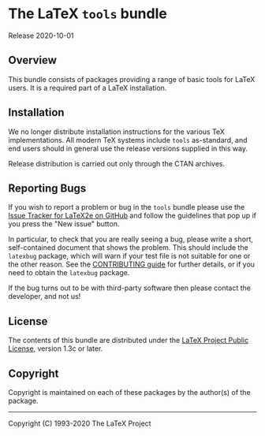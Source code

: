 The LaTeX `tools` bundle
========================

Release 2020-10-01

Overview
--------

This bundle consists of packages providing a range of basic tools for
LaTeX users. It is a required part of a LaTeX installation.

Installation
------------

We no longer distribute installation instructions for the various TeX
implementations. All modern TeX systems include `tools` as-standard, and end
users should in general use the release versions supplied in this way.

Release distribution is carried out only through the CTAN archives.

Reporting Bugs
--------------

If you wish to report a problem or bug in the `tools` bundle
please use the [Issue Tracker for LaTeX2e on
GitHub](https://github.com/latex3/latex2e/issues)
and follow the guidelines that pop up if you press the "New issue" button.

In particular, to check that you are really seeing a bug, please write
a short, self-contained document that shows the problem. This should
include the `latexbug` package, which will warn if your test file is
not suitable for one or the other reason. See the [CONTRIBUTING
guide](https://github.com/latex3/latex2e/blob/master/CONTRIBUTING.md)
for further details, or if you need to obtain the `latexbug` package.

If the bug turns out to be with third-party software then please
contact the developer, and not us!

License
-------

The contents of this bundle are distributed under the [LaTeX Project
Public License](https://www.latex-project.org/lppl/lppl-1-3c/),
version 1.3c or later.

Copyright
---------

Copyright is maintained on each of these packages by the author(s)
of the package.

-----

<p>Copyright (C) 1993-2020 The LaTeX Project <br />

